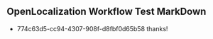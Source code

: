 ## OpenLocalization Workflow Test MarkDown
* 774c63d5-cc94-4307-908f-d8fbf0d65b58 thanks!

<!--HONumber=Aug16_HO3-->


